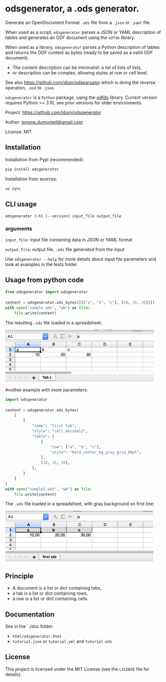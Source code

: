 # odsgenerator, a .ods generator.

Generate an OpenDocument Format `.ods` file from a `.json` or `.yaml` file.


When used as a script, `odsgenerator` parses a JSON or YAML description of
tables and generates an ODF document using the `odfdo` library.

When used as a library, `odsgenerator` parses a Python description of tables
and returns the ODF content as bytes (ready to be saved as a valid ODF document).

-  The content description can be minimalist: a list of lists of lists,
-  or description can be complex, allowing styles at row or cell level.

See also https://github.com/jdum/odsparsator which is doing the reverse
operation, `.osd` to `.json`.

`odsgenerator` is a `Python` package, using the [odfdo](https://github.com/jdum/odfdo) library. Current version requires Python >= 3.10, see prior versions for older environments.

Project:
    https://github.com/jdum/odsgenerator

Author:
    jerome.dumonteil@gmail.com

License:
    MIT


## Installation

Installation from Pypi (recommended):

```bash
pip install odsgenerator
```

Installation from sources:

```bash
uv sync
```


## CLI usage

```
odsgenerator [-h] [--version] input_file output_file
```

### arguments


`input_file`: input file containing data in JSON or YAML format

`output_file`: output file, `.ods` file generated from the input

Use ``odsgenerator --help`` for more details about input file parameters
and look at examples in the tests folder.


## Usage from python code

```python
from odsgenerator import odsgenerator

content = odsgenerator.ods_bytes([[["a", "b", "c"], [10, 20, 30]]])
with open("sample.ods", "wb") as file:
    file.write(content)
```

The resulting `.ods` file loaded in a spreadsheet:

![spreadsheet screnshot](https://raw.githubusercontent.com/jdum/odsgenerator/main/doc/sample1_ods.png)

Another example with more parameters:

```python
import odsgenerator

content = odsgenerator.ods_bytes(
    [
        {
            "name": "first tab",
            "style": "cell_decimal2",
            "table": [
                {
                    "row": ["a", "b", "c"],
                    "style": "bold_center_bg_gray_grid_06pt",
                },
                [10, 20, 30],
            ],
        }
    ]
)
with open("sample2.ods", "wb") as file:
    file.write(content)
```

The `.ods` file loaded in a spreadsheet, with gray background on first line:

![spreadsheet screnshot](https://raw.githubusercontent.com/jdum/odsgenerator/main/doc/sample2_ods.png)


## Principle

-  A document is a list or dict containing tabs,
-  a tab is a list or dict containing rows,
-  a row is a list or dict containing cells.


## Documentation

See in the `./doc folder:

-  `html/odsgenerator.html`
-  `tutorial.json` or `tutorial.yml` and `tutorial.ods`


## License

This project is licensed under the MIT License (see the
`LICENSE` file for details).

